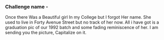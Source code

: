 ### Challenge name -

Once there Was a Beautiful girl In my College but I forgot Her name. She used to live in Forty Avenue Street but no track of her now. All i have got is a graduation pic of our 1992 batch and some fading reminiscence of her. I am sending you the picture, Capitalize on it.
